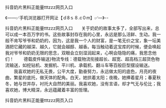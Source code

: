抖音奶片黑料正能量tttzzz网页入口

《——✅手机浏览器打开网沚【ｄ8ｓ８.c０m】✅—》--

抖音奶片黑料正能量tttzzz网页入口　　关于奶奶的故事太多了，全部写出来，总可以成一本百万字的书。这些故事封存在我的心里，永远是那么活鲜、生动。我一般不肯写爷爷和奶奶的，因为，这是我一个人的财富，是一笔无价之宝，象一坛美酒把它藏的越深、越久，它就会越醇、越香。每当触动着这宝库的时候，便会唤起我对爷爷和奶奶无限的思念，双眼会立刻湿润起来，心啊会隐隐的痛，我思念他们！
　　德载皮件输送}物流专线：德载物流衔接超长、超宽、超高档三超货色物流输送，如挖钻机、发掘机、平川机、承载机、翻斗车等百般巨型摆设输送。
　　我喜欢她的无私无畏，公平大度，勤奋努力，永远做太阳的底色，月亮的夜曲，繁星的底托，做天体的配角。白天，她拱着太阳；夜晚，她捧着星月；春夏秋冬，她与世并存，衬托大自然的美丽。我喜欢她，没有言语，却才气无与伦比；我喜欢她，博大精深，永远蕴藏着丰富的哲理。





抖音奶片黑料正能量tttzzz网页入口
